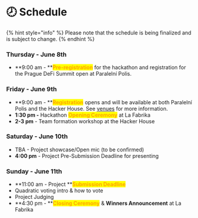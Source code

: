 # 🕗 Schedule

{% hint style="info" %}
Please note that the schedule is being finalized and is subject to change.
{% endhint %}

### **Thursday - June 8th**

* **9:00 am - **<mark style="color:orange;">**Pre-registration**</mark> for the hackathon and registration for the Prague DeFi Summit open at Paralelní Polis.

### **Friday - June 9th**

* **9:00 am - **<mark style="color:orange;">**Registration**</mark> opens and will be available at both Paralelní Polis and the Hacker House. See [venues](https://www.notion.so/o/NNePclmRCTCGh9eRaBcj/s/MHoc6lgEAFfdHJ1GWAca/\~/changes/64/hackers-manual/venues) for more information.
* **1:30 pm -** Hackathon <mark style="color:orange;">**Opening Ceremony**</mark> at La Fabrika
* **2-3 pm** - Team formation workshop at the Hacker House

### **Saturday - June 10th**

* TBA - Project showcase/Open mic (to be confirmed)
* **4:00 pm** - Project Pre-Submission Deadline for presenting

### **Sunday - June 11th**

* **11:00 am - Project **<mark style="color:orange;">**Submission Deadline**</mark>
* Quadratic voting intro & how to vote
* Project Judging
* **4:30 pm - **<mark style="color:orange;">**Closing Ceremony**</mark> & **Winners Announcement** at La Fabrika
